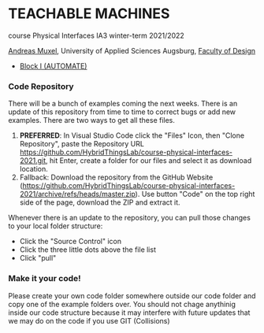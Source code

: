 # TEACHABLE MACHINES
course Physical Interfaces IA3 winter-term 2021/2022 

[Andreas Muxel](https://www.andreasmuxel.com/teaching/), University of Applied Sciences Augsburg, [Faculty of Design](https://www.hs-augsburg.de/Gestaltung.html)

* [Block I (AUTOMATE)](https://github.com/HybridThingsLab/course-physical-interfaces-2021/tree/master/Block_I)


### Code Repository
There will be a bunch of examples coming the next weeks. There is an update of this repository from time to time to correct bugs or add new examples. There are two ways to get all these files.

1. __PREFERRED__: In Visual Studio Code click the "Files" Icon, then "Clone Repository", paste the Repository URL https://github.com/HybridThingsLab/course-physical-interfaces-2021.git, hit Enter, create a folder for our files and select it as download location.
2. Fallback: Download the repository from the GitHub Website (https://github.com/HybridThingsLab/course-physical-interfaces-2021/archive/refs/heads/master.zip). Use button "Code" on the top right side of the page, download the ZIP and extract it.

Whenever there is an update to the repository, you can pull those changes to your local folder structure:

* Click the "Source Control" icon
* Click the three little dots above the file list
* Click "pull"

### Make it your code!
Please create your own code folder somewhere outside our code folder and copy one of the example folders over. You should not chage anythinig inside our code structure because it may interfere with future updates that we may do on the code if you use GIT (Collisions)

